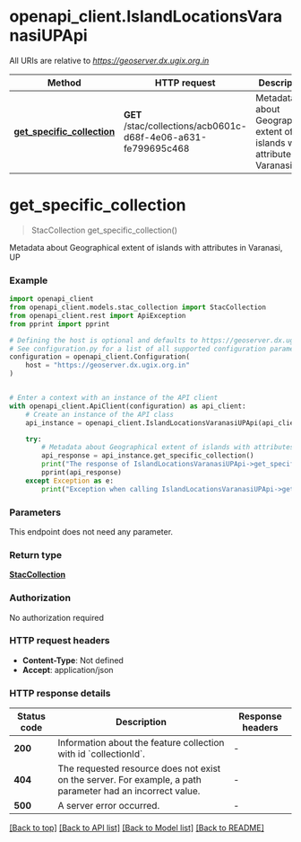 # openapi_client.IslandLocationsVaranasiUPApi

All URIs are relative to *https://geoserver.dx.ugix.org.in*

Method | HTTP request | Description
------------- | ------------- | -------------
[**get_specific_collection**](IslandLocationsVaranasiUPApi.md#get_specific_collection) | **GET** /stac/collections/acb0601c-d68f-4e06-a631-fe799695c468 | Metadata about Geographical extent of islands with attributes in Varanasi, UP


# **get_specific_collection**
> StacCollection get_specific_collection()

Metadata about Geographical extent of islands with attributes in Varanasi, UP

### Example


```python
import openapi_client
from openapi_client.models.stac_collection import StacCollection
from openapi_client.rest import ApiException
from pprint import pprint

# Defining the host is optional and defaults to https://geoserver.dx.ugix.org.in
# See configuration.py for a list of all supported configuration parameters.
configuration = openapi_client.Configuration(
    host = "https://geoserver.dx.ugix.org.in"
)


# Enter a context with an instance of the API client
with openapi_client.ApiClient(configuration) as api_client:
    # Create an instance of the API class
    api_instance = openapi_client.IslandLocationsVaranasiUPApi(api_client)

    try:
        # Metadata about Geographical extent of islands with attributes in Varanasi, UP
        api_response = api_instance.get_specific_collection()
        print("The response of IslandLocationsVaranasiUPApi->get_specific_collection:\n")
        pprint(api_response)
    except Exception as e:
        print("Exception when calling IslandLocationsVaranasiUPApi->get_specific_collection: %s\n" % e)
```



### Parameters

This endpoint does not need any parameter.

### Return type

[**StacCollection**](StacCollection.md)

### Authorization

No authorization required

### HTTP request headers

 - **Content-Type**: Not defined
 - **Accept**: application/json

### HTTP response details

| Status code | Description | Response headers |
|-------------|-------------|------------------|
**200** | Information about the feature collection with id &#x60;collectionId&#x60;. |  -  |
**404** | The requested resource does not exist on the server. For example, a path parameter had an incorrect value. |  -  |
**500** | A server error occurred. |  -  |

[[Back to top]](#) [[Back to API list]](../README.md#documentation-for-api-endpoints) [[Back to Model list]](../README.md#documentation-for-models) [[Back to README]](../README.md)

